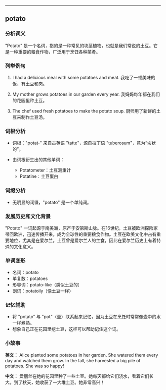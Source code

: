 
---------------
## potato
### 分析词义
"Potato" 是一个名词，指的是一种常见的块茎植物，也就是我们常说的土豆。它是一种重要的粮食作物，广泛用于烹饪各种菜肴。

### 列举例句
1. I had a delicious meal with some potatoes and meat.
   我吃了一顿美味的饭，有土豆和肉。

2. My mother grows potatoes in our garden every year.
   我妈妈每年都在我们的花园里种土豆。

3. The chef used fresh potatoes to make the potato soup.
   厨师用了新鲜的土豆来制作土豆汤。

### 词根分析
- 词根："potat-" 来自古英语 "tatte"，源自拉丁语 "tuberosum"，意为“块状的”。

- 由词根衍生出的其他单词：
  - Potatometer：土豆测重计
  - Potatine：土豆蛋白

### 词缀分析
- 无明显的词缀，"potato" 是一个单纯词。

### 发展历史和文化背景
"Potato" 一词起源于南美洲，原产于安第斯山脉。在16世纪，土豆被欧洲探险家带回欧洲，迅速传播开来，成为全球性的重要粮食作物。土豆在欧美文化中占有重要地位，尤其是在爱尔兰，土豆曾是爱尔兰人的主食，因此在爱尔兰历史上有着特殊的文化意义。

### 单词变形
- 名词：potato
- 单复数：potatoes
- 形容词：potato-like（类似土豆的）
- 副词：potatoily（像土豆一样）

### 记忆辅助
- 将 "potato" 与 "pot"（壶）联系起来记忆，因为土豆在烹饪时常常像壶中的水一样煮熟。
- 想象自己正在花园里挖土豆，这样可以帮助记住这个词。

### 小故事
**英文：** 
Alice planted some potatoes in her garden. She watered them every day and watched them grow. In the fall, she harvested a big pile of potatoes. She was so happy!

**中文：**
爱丽丝在她的花园里种了一些土豆。她每天都给它们浇水，看着它们长大。到了秋天，她收获了一大堆土豆。她非常高兴！

